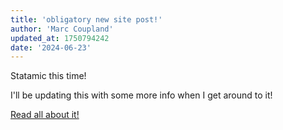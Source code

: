 ```yaml
---
title: 'obligatory new site post!'
author: 'Marc Coupland'
updated_at: 1750794242
date: '2024-06-23'
---
```

Statamic this time!

I'll be updating this with some more info when I get around to it!

[Read all about it!](/articles/i-took-jack-mcdades-radical-design-course)
